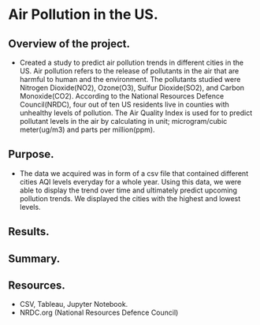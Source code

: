 # Air Pollution in the US. 
## Overview of the project.
- Created a study to predict air pollution trends in different cities in the US. Air pollution refers to the release of pollutants in the air that are harmful to human and the environment. The pollutants studied were Nitrogen Dioxide(NO2), Ozone(O3), Sulfur Dioxide(SO2), and Carbon Monoxide(CO2). According to the National Resources Defence Council(NRDC), four out of ten US residents live in counties with unhealthy levels of pollution. The Air Quality Index is used for to predict pollutant levels in the air by calculating in unit; microgram/cubic meter(ug/m3) and parts per million(ppm).

## Purpose.
- The data we acquired was in form of a csv file that contained different cities AQI levels everyday for a whole year. Using this data, we were able to display the trend over time and ultimately predict upcoming pollution trends. We displayed the cities with the highest and lowest levels. 

## Results.



## Summary.







## Resources.
- CSV, Tableau, Jupyter Notebook.
- NRDC.org (National Resources Defence Council)

